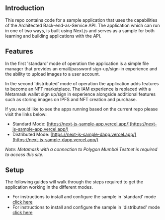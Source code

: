 ## Introduction

This repo contains code for a sample application that uses the capabilities of the Architected Back-end-as-Service API. The application which can run in one of two ways, is built using Next.js and serves as a sample for both learning and building applications with the API.

## Features

In the first 'standard' mode of operation the application is a simple file manager that provides an email/password sign-up/sign-in experience and the ability to upload images to a user account.

In the second 'distributed' mode of operation the application adds features to become an NFT marketplace. The IAM experience is replaced with a Metamask wallet sign up/sign in experience alongside additional features such as storing images on IPFS and NFT creation and purchase.

If you would like to see the apps running based on the current repo please visit the links below:

- Standard Mode: [https://next-js-sample-app.vercel.app/](https://next-js-sample-app.vercel.app/)
- Distributed Mode: [https://next-js-sample-dapp.vercel.app/](https://next-js-sample-dapp.vercel.app/)

_Note: Metamask with a connection to Polygon Mumbai Testnet is required to access this site._

## Setup

The following guides will walk through the steps required to get the application working in the different modes.

- For instructions to install and configure the sample in 'standard' mode [click here](/app.md)
- For instructions to install and configure the sample in 'distributed' mode [click here](/dapp-localhost.md)
